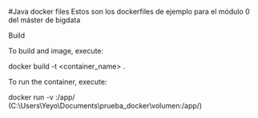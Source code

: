 #Java docker files
Estos son los dockerfiles de ejemplo para el módulo 0 del máster de bigdata

Build

To build and image, execute:

docker build -t <container_name> .

To run the container, execute:

docker run -v <path>:/app/ <container> (C:\Users\Yeyo\Documents\prueba_docker\volumen:/app/)